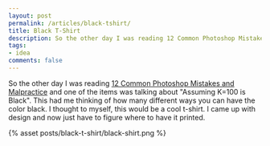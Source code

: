 ```yaml
---
layout: post
permalink: /articles/black-tshirt/
title: Black T-Shirt
description: So the other day I was reading 12 Common Photoshop Mistakes and Malpractice and one of the items was talking about "Assuming K=100 is Black".
tags:
- idea
comments: false
---
```


<p>So the other day I was reading <a href="http://www.thedesigncubicle.com/2009/01/12-common-photoshop-mistakes-misuses-and-abuses/">12 Common Photoshop Mistakes and Malpractice</a> and one of the items was talking about "Assuming K=100 is Black". This had me thinking of how many different ways you can have the color black. I thought to myself, this would be a cool t-shirt. I came up with design and now just have to figure where to have it printed.</p>
{% asset posts/black-t-shirt/black-shirt.png %}
